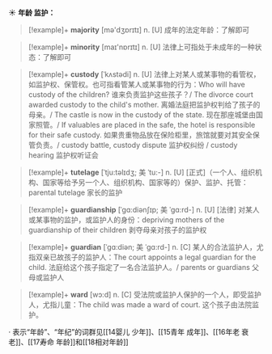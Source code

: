 ☀ <span class="category">**年龄 监护：**</span>
>[!example]+ <span class="vocabulary">**majority**</span> [mə'dӡɒrɪtɪ] 
> <span class="definition">n. [U] 成年的法定年龄：</span>了解即可

>[!example]+ <span class="vocabulary">**minority**</span> [maɪ'nɒrɪtɪ] 
> <span class="definition">n. [U] 法律上可指处于未成年的一种状态：</span>了解即可
           
>[!example]+ <span class="vocabulary">**custody**</span> [ˈkʌstədi]
> <span class="definition">n. [U] 法律上对某人或某事物的看管权，如监护权、保管权。也可指看管某人或某事物的行为：</span>Who will have custody of the children? 谁来负责监护这些孩子？/ The divorce court awarded custody to the child's mother. 离婚法庭把监护权判给了孩子的母亲。/ The castle is now in the custody of the state. 现在那座城堡由国家照管。/ If valuables are placed in the safe, the hotel is responsible for their safe custody. 如果贵重物品放在保险柜里，旅馆就要对其安全保管负责。/ custody battle, custody dispute 监护权纠纷 / custody hearing 监护权听证会
            
>[!example]+ <span class="vocabulary">**tutelage**</span> [ˈtju:təlɪdʒ; 美 ˈtu:-]
> <span class="definition">n. [U] [正式]（一个人、组织机构、国家等给予另一个人、组织机构、国家等的）保护、监护、托管：</span>parental tutelage 家长的监护          

>[!example]+ <span class="vocabulary">**guardianship**</span> [ˈgɑ:diənʃɪp; 美 ˈgɑ:rd-]
> <span class="definition">n. [U] [法律] 对某人或某事物的监护，或监护人的身份：</span>depriving mothers of the guardianship of their children 剥夺母亲对孩子的监护权
           
>[!example]+ <span class="vocabulary">**guardian**</span> [ˈgɑ:diən; 美 ˈgɑ:rd-]
> <span class="definition">n. [C] 某人的合法监护人，尤指双亲已故孩子的监护人：</span>The court appoints a legal guardian for the child. 法庭给这个孩子指定了一名合法监护人。/ parents or guardians 父母或监护人

>[!example]+ <span class="vocabulary">**ward**</span> [wɔ:d] 
> <span class="definition">n. [C] 受法院或监护人保护的一个人，即受监护人，尤指儿童：</span>The child was made a ward of court. 这个孩子由法院监护。

· 表示“年龄”、“年纪”的词群见[[14婴儿 少年]]、[[15青年 成年]]、[[16年老 衰老]]、[[17寿命 年龄]]和[[18相对年龄]]

